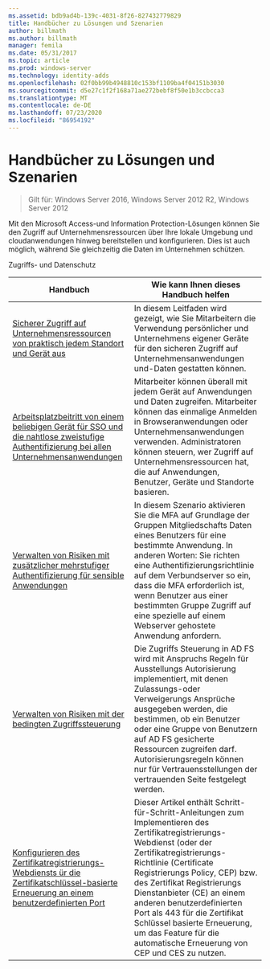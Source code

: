 ```yaml
---
ms.assetid: bdb9ad4b-139c-4031-8f26-827432779829
title: Handbücher zu Lösungen und Szenarien
author: billmath
ms.author: billmath
manager: femila
ms.date: 05/31/2017
ms.topic: article
ms.prod: windows-server
ms.technology: identity-adds
ms.openlocfilehash: 02f0bb99b4948810c153bf1109ba4f04151b3030
ms.sourcegitcommit: d5e27c1f2f168a71ae272bebf8f50e1b3ccbcca3
ms.translationtype: MT
ms.contentlocale: de-DE
ms.lasthandoff: 07/23/2020
ms.locfileid: "86954192"
---
```

# <a name="solutions-and-scenario-guides"></a>Handbücher zu Lösungen und Szenarien

>Gilt für: Windows Server 2016, Windows Server 2012 R2, Windows Server 2012
 
  
Mit den Microsoft Access-und Information Protection-Lösungen können Sie den Zugriff auf Unternehmensressourcen über Ihre lokale Umgebung und cloudanwendungen hinweg bereitstellen und konfigurieren. Dies ist auch möglich, während Sie gleichzeitig die Daten im Unternehmen schützen.  
  
Zugriffs- und Datenschutz  
  
|Handbuch|Wie kann Ihnen dieses Handbuch helfen                                                                                                                                                                                                                                                                                                                                                                                                    
|-----|-----  
| [Sicherer Zugriff auf Unternehmensressourcen von praktisch jedem Standort und Gerät aus](/previous-versions/windows/it-pro/solutions-guidance/dn550982(v=ws.11))|In diesem Leitfaden wird gezeigt, wie Sie Mitarbeitern die Verwendung persönlicher und Unternehmens eigener Geräte für den sicheren Zugriff auf Unternehmensanwendungen und-Daten gestatten können.                                                                                                                                                                                    
| [Arbeitsplatzbeitritt von einem beliebigen Gerät für SSO und die nahtlose zweistufige Authentifizierung bei allen Unternehmensanwendungen](../ad-fs/operations/join-to-workplace-from-any-device-for-sso-and-seamless-second-factor-authentication-across-company-applications.md) | Mitarbeiter können überall mit jedem Gerät auf Anwendungen und Daten zugreifen. Mitarbeiter können das einmalige Anmelden in Browseranwendungen oder Unternehmensanwendungen verwenden. Administratoren können steuern, wer Zugriff auf Unternehmensressourcen hat, die auf Anwendungen, Benutzer, Geräte und Standorte basieren.                                        
| [Verwalten von Risiken mit zusätzlicher mehrstufiger Authentifizierung für sensible Anwendungen](../ad-fs/operations/manage-risk-with-additional-multi-factor-authentication-for-sensitive-applications.md)| In diesem Szenario aktivieren Sie die MFA auf Grundlage der Gruppen Mitgliedschafts Daten eines Benutzers für eine bestimmte Anwendung. In anderen Worten: Sie richten eine Authentifizierungsrichtlinie auf dem Verbundserver so ein, dass die MFA erforderlich ist, wenn Benutzer aus einer bestimmten Gruppe Zugriff auf eine spezielle auf einem Webserver gehostete Anwendung anfordern.  
| [Verwalten von Risiken mit der bedingten Zugriffssteuerung](../ad-fs/operations/manage-risk-with-conditional-access-control.md) | Die Zugriffs Steuerung in AD FS wird mit Anspruchs Regeln für Ausstellungs Autorisierung implementiert, mit denen Zulassungs-oder Verweigerungs Ansprüche ausgegeben werden, die bestimmen, ob ein Benutzer oder eine Gruppe von Benutzern auf AD FS gesicherte Ressourcen zugreifen darf. Autorisierungsregeln können nur für Vertrauensstellungen der vertrauenden Seite festgelegt werden.
|[Konfigurieren des Zertifikatregistrierungs-Webdiensts ür die Zertifikatschlüssel-basierte Erneuerung an einem benutzerdefinierten Port](certificate-enrollment-certificate-key-based-renewal.md)|Dieser Artikel enthält Schritt-für-Schritt-Anleitungen zum Implementieren des Zertifikatregistrierungs-Webdienst (oder der Zertifikatregistrierungs-Richtlinie (Certificate Registrierungs Policy, CEP) bzw. des Zertifikat Registrierungs Dienstanbieter (CE) an einem anderen benutzerdefinierten Port als 443 für die Zertifikat Schlüssel basierte Erneuerung, um das Feature für die automatische Erneuerung von CEP und CES zu nutzen. |
